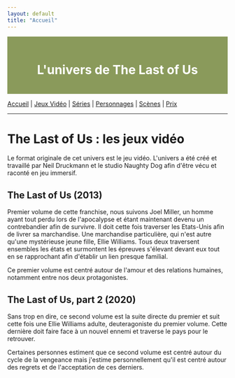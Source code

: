 ```yaml
---
layout: default
title: "Accueil"
---
```

<div style="position: fixed; top: 0; left: 0; width: 180px; height: 100vh; background-image: url('thelastofus1.jpg');">
</div>

<div style="background-color: #8A9A5B; padding: 20px; text-align: center; color: white;">
    <h1>L'univers de The Last of Us </h1>
</div>

[Accueil](accueil.md) | [Jeux Vidéo](jeuxvideo.md) | [Séries](serie.md) | [Personnages](personnages.md) | [Scènes](scenes.md) | [Prix](prix.md)

---

# The Last of Us : les jeux vidéo

Le format originale de cet univers est le jeu vidéo. L'univers a été créé et travaillé par Neil Druckmann et le studio Naughty Dog afin d'être vécu et raconté en jeu immersif. 

## The Last of Us (2013)
Premier volume de cette franchise, nous suivons Joel Miller, un homme ayant tout perdu lors de l'apocalypse et étant maintenant devenu un contrebandier afin de survivre. 
Il doit cette fois traverser les Etats-Unis afin de livrer sa marchandise. Une marchandise particulière, qui n'est autre qu'une mystérieuse jeune fille, Ellie Williams. Tous deux traversent ensembles les états et surmontent les épreuves s'élevant devant eux tout en se rapprochant afin d'établir un lien presque familial.

Ce premier volume est centré autour de l'amour et des relations humaines, notamment entre nos deux protagonistes.

## The Last of Us, part 2 (2020)
Sans trop en dire, ce second volume est la suite directe du premier et suit cette fois une Ellie Williams adulte, deuteragoniste du premier volume. Cette dernière doit faire face à un nouvel ennemi et traverse le pays pour le retrouver. 

Certaines personnes estiment que ce second volume est centré autour du cycle de la vengeance mais j'estime personnellement qu'il est centré autour des regrets et de l'acceptation de ces derniers.
